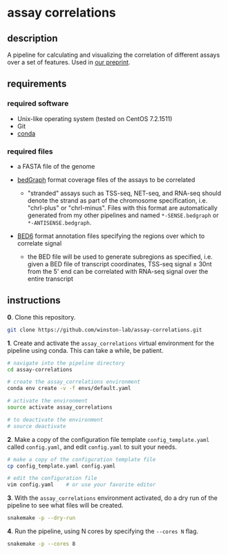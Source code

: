 
# assay correlations

## description

A pipeline for calculating and visualizing the correlation of different assays over a set of features. Used in [our preprint](https://www.biorxiv.org/content/early/2018/06/15/347575).

## requirements

### required software

- Unix-like operating system (tested on CentOS 7.2.1511)
- Git
- [conda](https://conda.io/docs/user-guide/install/index.html)

### required files

- a FASTA file of the genome

- [bedGraph](https://genome.ucsc.edu/goldenpath/help/bedgraph.html) format coverage files of the assays to be correlated
    - "stranded" assays such as TSS-seq, NET-seq, and RNA-seq should denote the strand as part of the chromosome specification, i.e. "chrI-plus" or "chrI-minus". Files with this format are automatically generated from my other pipelines and named `*-SENSE.bedgraph` or `*-ANTISENSE.bedgraph`.

- [BED6](https://genome.ucsc.edu/FAQ/FAQformat.html#format1) format annotation files specifying the regions over which to correlate signal
    - the BED file will be used to generate subregions as specified, i.e. given a BED file of transcript coordinates, TSS-seq signal $\pm$ 30nt from the 5' end can be correlated with RNA-seq signal over the entire transcript

## instructions
**0**. Clone this repository.

```bash
git clone https://github.com/winston-lab/assay-correlations.git
```

**1**. Create and activate the `assay_correlations` virtual environment for the pipeline using conda. This can take a while, be patient.

```bash
# navigate into the pipeline directory
cd assay-correlations

# create the assay_correlations environment
conda env create -v -f envs/default.yaml

# activate the environment
source activate assay_correlations

# to deactivate the environment
# source deactivate
```

**2**. Make a copy of the configuration file template `config_template.yaml` called `config.yaml`, and edit `config.yaml` to suit your needs.

```bash
# make a copy of the configuration template file
cp config_template.yaml config.yaml

# edit the configuration file
vim config.yaml    # or use your favorite editor
```

**3**. With the `assay_correlations` environment activated, do a dry run of the pipeline to see what files will be created.

```bash
snakemake -p --dry-run
```

**4**. Run the pipeline, using N cores by specifying the `--cores N` flag. 

```bash
snakemake -p --cores 8
```

